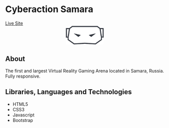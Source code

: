 # Cyberaction Samara
<div align="start">
  <a href="https://cyberactionsamara.ru/">Live Site</a>
</div>

<div align="center">
    <img width="120px" src="public/images/logoblack.png">
</div>

## About
The first and largest Virtual Reality Gaming Arena located in Samara, Russia. Fully responsive.

## Libraries, Languages and Technologies

* HTML5
* CSS3
* Javascript
* Bootstrap

